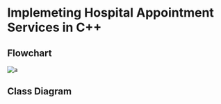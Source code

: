 # Implemeting Hospital Appointment Services in C++

## Flowchart

![a](./image/flowchart.png)

## Class Diagram
